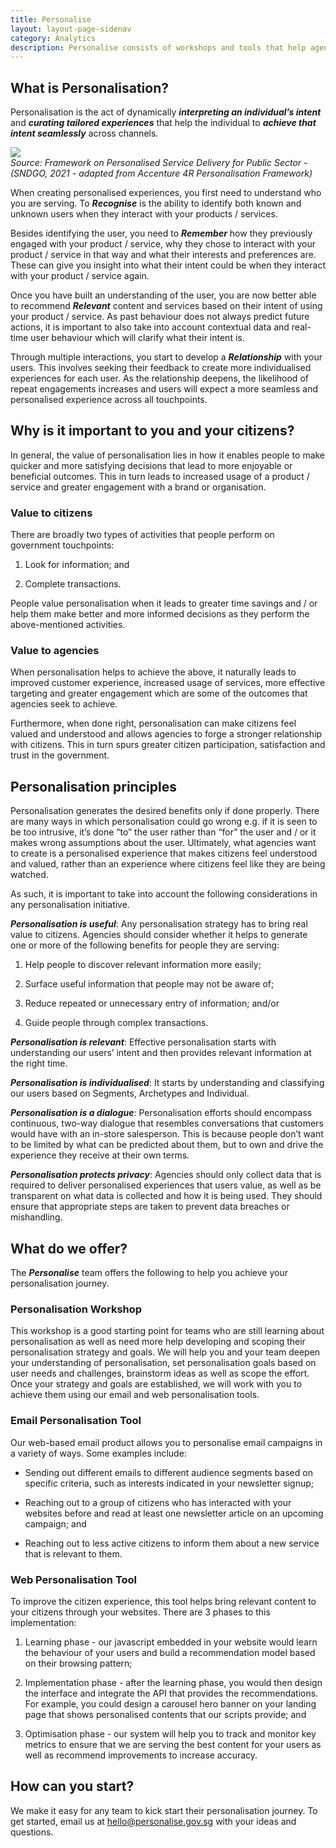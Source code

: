 ```yaml
--- 
title: Personalise 
layout: layout-page-sidenav
category: Analytics 
description: Personalise consists of workshops and tools that help agencies better analyse user behaviours and provide tailored experiences to individuals.
--- 
```


## What is Personalisation?

Personalisation is the act of dynamically **_interpreting an individual’s intent_** and **_curating tailored experiences_** that help the individual to **_achieve that intent seamlessly_** across channels.  

![](https://lh3.googleusercontent.com/zb71LqBS-xKoLHO4o0jNVb0ti3xXTIznqys3ZshDtY6U30q15RriG-lUhygecxeGjkAso1yx1nLVXWDYLpuD0pMLZreZLQ8ehT278_51hLUGsAOwoQlt5K0b_M8NQySGC9cQf1Q)  
_Source: Framework on Personalised Service Delivery for Public Sector - (SNDGO, 2021 - adapted from Accenture 4R Personalisation Framework)_

When creating personalised experiences, you first need to understand who you are serving. To **_Recognise_** is the ability to identify both known and unknown users when they interact with your products / services.   

Besides identifying the user, you need to **_Remember_** how they previously engaged with your product / service, why they chose to interact with your product / service in that way and what their interests and preferences are. These can give you insight into what their intent could be when they interact with your product / service again.

Once you have built an understanding of the user, you are now better able to recommend **_Relevant_** content and services based on their intent of using your product / service. As past behaviour does not always predict future actions, it is important to also take into account contextual data and real-time user behaviour which will clarify what their intent is.

Through multiple interactions, you start to develop a **_Relationship_** with your users. This involves seeking their feedback to create more individualised experiences for each user. As the relationship deepens, the likelihood of repeat engagements increases and users will expect a more seamless and personalised experience across all touchpoints.

## Why is it important to you and your citizens?  

In general, the value of personalisation lies in how it enables people to make quicker and more satisfying decisions that lead to more enjoyable or beneficial outcomes. This in turn leads to increased usage of a product / service and greater engagement with a brand or organisation.

### Value to citizens

There are broadly two types of activities that people perform on government touchpoints:

1. Look for information; and

2. Complete transactions.

People value personalisation when it leads to greater time savings and / or help them make better and more informed decisions as they perform the above-mentioned activities.   

### Value to agencies

When personalisation helps to achieve the above, it naturally leads to improved customer experience, increased usage of services, more effective targeting and greater engagement which are some of the outcomes that agencies seek to achieve.

Furthermore, when done right, personalisation can make citizens feel valued and understood and allows agencies to forge a stronger relationship with citizens. This in turn spurs greater citizen participation, satisfaction and trust in the government. 

## Personalisation principles

Personalisation generates the desired benefits only if done properly. There are many ways in which personalisation could go wrong e.g. if it is seen to be too intrusive, it’s done “to” the user rather than “for” the user and / or it makes wrong assumptions about the user. Ultimately, what agencies want to create is a personalised experience that makes citizens feel understood and valued, rather than an experience where citizens feel like they are being watched.

As such, it is important to take into account the following considerations in any personalisation initiative. 
  
**_Personalisation is useful_**: Any personalisation strategy has to bring real value to citizens. Agencies should consider whether it helps to generate one or more of the following benefits for people they are serving:

1. Help people to discover relevant information more easily;

2. Surface useful information that people may not be aware of;

3. Reduce repeated or unnecessary entry of information; and/or

4. Guide people through complex transactions.

**_Personalisation is relevant_**: Effective personalisation starts with understanding our users’ intent and then provides relevant information at the right time. 

**_Personalisation is individualised_**: It starts by understanding and classifying our users based on Segments, Archetypes and Individual. 

**_Personalisation is a dialogue_**: Personalisation efforts should encompass continuous, two-way dialogue that resembles conversations that customers would have with an in-store salesperson. This is because people don’t want to be limited by what can be predicted about them, but to own and drive the experience they receive at their own terms.

**_Personalisation protects privacy_**: Agencies should only collect data that is required to deliver personalised experiences that users value, as well as be transparent on what data is collected and how it is being used. They should ensure that appropriate steps are taken to prevent data breaches or mishandling. 

## What do we offer?

The **_Personalise_** team offers the following to help you achieve your personalisation journey.

### Personalisation Workshop
    
This workshop is a good starting point for teams who are still learning about personalisation as well as need more help developing and scoping their personalisation strategy and goals. We will help you and your team deepen your understanding of personalisation, set personalisation goals based on user needs and challenges, brainstorm ideas as well as scope the effort. Once your strategy and goals are established, we will work with you to achieve them using our email and web personalisation tools.

### Email Personalisation Tool

Our web-based email product allows you to personalise email campaigns in a variety of ways. Some examples include:

- Sending out different emails to different audience segments based on specific criteria, such as interests indicated in your newsletter signup;
    
- Reaching out to a group of citizens who has interacted with your websites before and read at least one newsletter article on an upcoming campaign; and
    
- Reaching out to less active citizens to inform them about a new service that is relevant to them.

### Web Personalisation Tool

To improve the citizen experience, this tool helps bring relevant content to your citizens through your websites. There are 3 phases to this implementation:

1. Learning phase - our javascript embedded in your website would learn the behaviour of your users and build a recommendation model based on their browsing pattern;
    
2. Implementation phase - after the learning phase, you would then design the interface and integrate the API that provides the recommendations. For example, you could design a carousel hero banner on your landing page that shows personalised contents that our scripts provide; and
    
3. Optimisation phase - our system will help you to track and monitor key metrics to ensure that we are serving the best content for your users as well as recommend improvements to increase accuracy.  

## How can you start?
  
We make it easy for any team to kick start their personalisation journey. To get started, email us at [hello@personalise.gov.sg](mailto:hello@personalise.gov.sg) with your ideas and questions.
